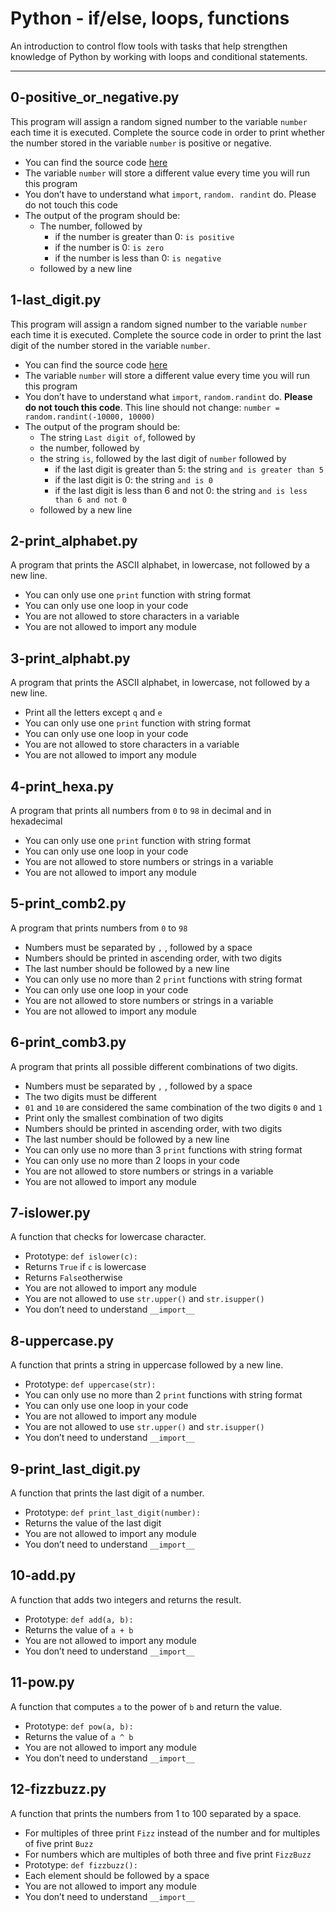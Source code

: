 # Python - if/else, loops, functions
An introduction to control flow tools with tasks that help strengthen knowledge of Python by working with loops and conditional statements.
___
## 0-positive_or_negative.py
This program will assign a random signed number to the variable `number` each time it is executed. Complete the source code in order to print whether the number stored in the variable `number` is positive or negative.
* You can find the source code [here](https://github.com/holbertonschool/0x01.py/blob/master/0-positive_or_negative_py)
* The variable `number` will store a different value every time you will run this program
* You don’t have to understand what `import`, `random. randint` do. Please do not touch this code
* The output of the program should be:
   * The number, followed by
       * if the number is greater than 0: `is positive`
       * if the number is 0: `is zero`
       * if the number is less than 0: `is negative`
   * followed by a new line
## 1-last\_digit.py
This program will assign a random signed number to the variable `number` each time it is executed. Complete the source code in order to print the last digit of the number stored in the variable `number`.
* You can find the source code [here](https://github.com/holbertonschool/0x01.py/blob/master/1-last_digit_py)
* The variable `number` will store a different value every time you will run this program
* You don’t have to understand what `import`, `random.randint` do. **Please do not touch this code**. This line should not change: `number = random.randint(-10000, 10000)`
* The output of the program should be:
   * The string `Last digit of`, followed by
   * the number, followed by
   * the string `is`, followed by the last digit of `number` followed by
       * if the last digit is greater than 5: the string `and is greater than 5`
       * if the last digit is 0: the string `and is 0`
       * if the last digit is less than 6 and not 0: the string `and is less than 6 and not 0`
   * followed by a new line
## 2-print\_alphabet.py
A program that prints the ASCII alphabet, in lowercase, not followed by a new line.
* You can only use one `print` function with string format
* You can only use one loop in your code
* You are not allowed to store characters in a variable
* You are not allowed to import any module
## 3-print\_alphabt.py
A program that prints the ASCII alphabet, in lowercase, not followed by a new line.
* Print all the letters except `q` and `e`
* You can only use one `print` function with string format
* You can only use one loop in your code
* You are not allowed to store characters in a variable
* You are not allowed to import any module
## 4-print\_hexa.py
A program that prints all numbers from `0` to `98`  in decimal and in hexadecimal 
* You can only use one `print` function with string format
* You can only use one loop in your code
* You are not allowed to store numbers or strings in a variable
* You are not allowed to import any module
## 5-print\_comb2.py
A program that prints numbers from `0` to `98`
* Numbers must be separated by `,` , followed by a space
* Numbers should be printed in ascending order, with two digits
* The last number should be followed by a new line
* You can only use no more than 2 `print` functions with string format
* You can only use one loop in your code
* You are not allowed to store numbers or strings in a variable
* You are not allowed to import any module
## 6-print\_comb3.py
A program that prints all possible different combinations of two digits.
* Numbers must be separated by `,` , followed by a space
* The two digits must be different
* `01` and `10` are considered the same combination of the two digits `0` and `1`
* Print only the smallest combination of two digits
* Numbers should be printed in ascending order, with two digits
* The last number should be followed by a new line
* You can only use no more than 3 `print` functions with string format
* You can only use no more than 2 loops in your code
* You are not allowed to store numbers or strings in a variable
* You are not allowed to import any module
## 7-islower.py
A function that checks for lowercase character.
* Prototype: `def islower(c):`
* Returns `True` if `c`  is lowercase
* Returns `False`otherwise
* You are not allowed to import any module
* You are not allowed to use `str.upper()` and `str.isupper()`
* You don’t need to understand `__import__`
## 8-uppercase.py
A function that prints a string in uppercase followed by a new line.
* Prototype: `def uppercase(str):`
* You can only use no more than 2 `print` functions with string format
* You can only use one loop in your code
* You are not allowed to import any module
* You are not allowed to use `str.upper()` and `str.isupper()`
* You don’t need to understand `__import__`
## 9-print\_last\_digit.py
A function that prints the last digit of a number.
* Prototype: `def print_last_digit(number):`
* Returns the value of the last digit
* You are not allowed to import any module
* You don’t need to understand `__import__`
## 10-add.py
A function that adds two integers and returns the result.
* Prototype: `def add(a, b):`
* Returns the value of `a + b`
* You are not allowed to import any module
* You don’t need to understand `__import__`
## 11-pow.py
A function that computes `a` to the power of `b` and return the value.
* Prototype: `def pow(a, b):`
* Returns the value of `a ^ b`
* You are not allowed to import any module
* You don’t need to understand `__import__`
## 12-fizzbuzz.py
A function that prints the numbers from 1 to 100 separated by a space.
* For multiples of three print `Fizz` instead of the number and for multiples of five print `Buzz`
* For numbers which are multiples of both three and five print `FizzBuzz`
* Prototype: `def fizzbuzz():`
* Each element should be followed by a space
* You are not allowed to import any module
* You don’t need to understand `__import__`
